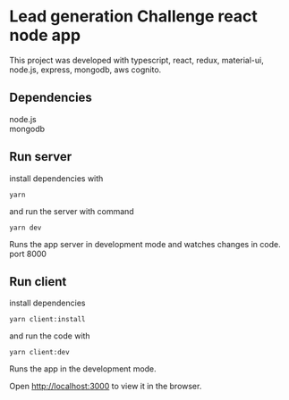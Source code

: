 # Lead generation Challenge react node app

This project was developed with typescript, react, redux, material-ui, node.js, express, mongodb, aws cognito.

## Dependencies

node.js  
mongodb  

## Run server
  
install dependencies with
  
`yarn`

and run the server with command
  
`yarn dev`

Runs the app server in development mode and watches changes in code.
port 8000
  
## Run client

install dependencies

`yarn client:install`

and run the code with

`yarn client:dev`

Runs the app in the development mode.

Open [http://localhost:3000](http://localhost:3000) to view it in the browser.
